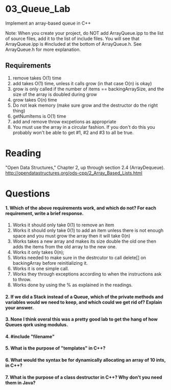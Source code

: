 03_Queue_Lab
============

Implement an array-based queue in C++

Note: When you create your project, do NOT add ArrayQueue.ipp to the list of source files, add it to the list of include files. You will see that ArrayQueue.ipp is #included at the bottom of ArrayQueue.h. See ArrayQueue.h for more explanation.

Requirements
------------

1. remove takes O(1) time
2. add takes O(1) time, unless it calls grow (in that case O(n) is okay)
3. grow is only called if the number of items == backingArraySize, and the size of the array is doubled during grow
4. grow takes O(n) time
5. Do not leak memory (make sure grow and the destructor do the right thing)
6. getNumItems is O(1) time
7. add and remove throw excpetions as appropriate
8. You must use the array in a circular fashion. If you don't do this you probably won't be able to get #1, #2 and #3 to all be true.

Reading
=======
"Open Data Structures," Chapter 2, up through section 2.4 (ArrayDequeue). http://opendatastructures.org/ods-cpp/2_Array_Based_Lists.html

Questions
=========

#### 1. Which of the above requirements work, and which do not? For each requirement, write a brief response.

1. Works it should only take 0(1) to remove an item
2. Works it should only take 0(1) to add an item unless there is not enough space and you must grow the array
then it will take 0(n)
3. Works takes a new array and makes its size double the old one then adds the items from the old array to the new one.
4. Works it only takes 0(n);
5. Works needed to make sure in the destrcutor to call delete[] on backingArray before reinitializing it.
6. Works it is one simple call.
7. Works they through exceptions according to when the instructions ask to throw.
8. Works done by using the % as explained in the readings.

#### 2. If we did a Stack instead of a Queue, which of the private methods and variables would we need to keep, and which could we get rid of? Explain your answer.

#### 3. None I think overal this was a pretty good lab to get the hang of how Queues qork using modulus.

#### 4. #include "filename"

#### 5. What is the purpose of "templates" in C++?

#### 6. What would the syntax be for dynamically allocating an array of 10 ints, in C++?

#### 7. What is the purpose of a class destructor in C++? Why don't you need them in Java?
